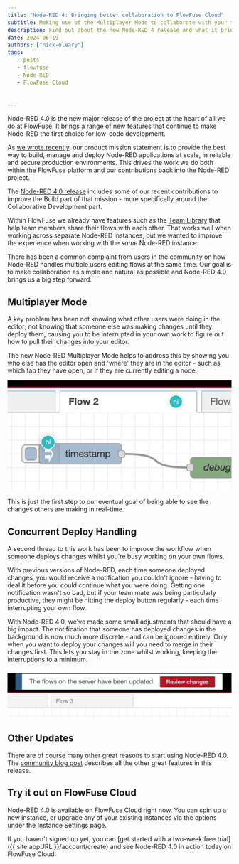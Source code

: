 ```yaml
---
title: "Node-RED 4: Bringing better collaboration to FlowFuse Cloud"
subtitle: Making use of the Multiplayer Mode to collaborate with your teams
description: Find out about the new Node-RED 4 release and what it brings to FlowFuse Cloud
date: 2024-06-19
authors: ["nick-oleary"]
tags:
   - posts
   - flowfuse
   - Node-RED
   - FlowFuse Cloud
   

---
```


Node-RED 4.0 is the new major release of the project at the heart of all we do at FlowFuse. It brings a range of new features that continue to make Node-RED the first choice for low-code development.

<!--more-->


As [we wrote recently](/blog/2024/05/product-strategy-updates/), our product mission statement is to provide the best way to build, manage and deploy Node-RED applications at scale, in reliable and secure production environments. This drives the work we do both within the FlowFuse platform and our contributions back into the Node-RED project. 

The [Node-RED 4.0 release](https://nodered.org/blog/2024/06/20/version-4-0-released) includes some of our recent contributions to improve the Build part of that mission - more specifically around the Collaborative Development part.

Within FlowFuse we already have features such as the [Team Library](/docs/user/shared-library/) that help team members share their flows with each other. That works well when working across separate Node-RED instances, but we wanted to improve the experience when working with the *same* Node-RED instance.

There has been a common complaint from users in the community on how Node-RED handles multiple users editing flows at the same time. Our goal is to make collaboration as simple and natural as possible and Node-RED 4.0 brings us a big step forward.

## Multiplayer Mode

A key problem has been not knowing what other users were doing in the editor; not knowing that someone else was making changes until they deploy them, causing you to be interrupted in your own work to figure out how to pull their changes into your editor.

The new Node-RED Multiplayer Mode helps to address this by showing you who else has the editor open and 'where' they are in the editor - such as which tab they have open, or if they are currently editing a node.

!["Screenshot of Node-RED multiplayer in action"](./images/nr4-multiplayer.png "Screenshot of Node-RED multiplayer in action")

This is just the first step to our eventual goal of being able to see the changes others are making in real-time.


## Concurrent Deploy Handling

A second thread to this work has been to improve the workflow when someone deploys changes whilst you're busy working on your own flows.

With previous versions of Node-RED, each time someone deployed changes, you would receive a notification you couldn't ignore - having to deal it before you could continue what you were doing. Getting one notification wasn't so bad, but if your team mate was being particularly productive, they might be hitting the deploy button regularly - each time interrupting your own flow.

With Node-RED 4.0, we've made some small adjustments that should have a big impact. The notification that someone has deployed changes in the background is now much more discrete - and can be ignored entirely. Only when you want to deploy your changes will you need to merge in their changes first. This lets you stay in the zone whilst working, keeping the interruptions to a minimum.

!["Screenshot of the new background deploy notification"](./images/nr4-background-deploy.png "Screenshot of the new background deploy notification")

## Other Updates

There are of course many other great reasons to start using Node-RED 4.0. The [community blog post](https://nodered.org/blog/2024/06/20/version-4-0-released) describes all the other great features in this release.

## Try it out on FlowFuse Cloud

Node-RED 4.0 is available on FlowFuse Cloud right now. You can spin up a new instance, or upgrade any of your existing instances via the options under the Instance Settings page.

If you haven't signed up yet, you can [get started with a two-week free trial]({{ site.appURL }}/account/create) and see Node-RED 4.0 in action today on FlowFuse Cloud.

